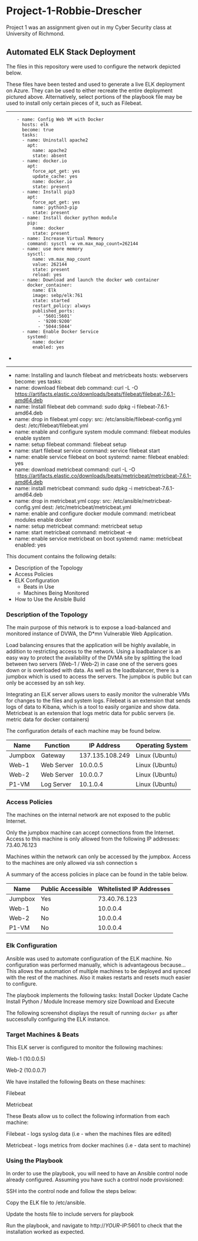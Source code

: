 # Project-1-Robbie-Drescher
Project 1 was an assignment given out in my Cyber Security class at University of Richmond.
## Automated ELK Stack Deployment

The files in this repository were used to configure the network depicted below.



These files have been tested and used to generate a live ELK deployment on Azure. They can be used to either recreate the entire deployment pictured above. Alternatively, select portions of the playbook file may be used to install only certain pieces of it, such as Filebeat.

  ---
        - name: Config Web VM with Docker
          hosts: elk
          become: true
          tasks:
          - name: Uninstall apache2
            apt:
              name: apache2
              state: absent
          - name: docker.io
            apt:
              force_apt_get: yes
              update_cache: yes
              name: docker.io
              state: present
          - name: Install pip3
            apt:
              force_apt_get: yes
              name: python3-pip
              state: present
          - name: Install docker python module
            pip:
              name: docker
              state: present
          - name: Increase Virtual Memory
            command: sysctl -w vm.max_map_count=262144
          - name: use more memory
            sysctl:
              name: vm.max_map_count
              value: 262144
              state: present
              reload: yes
          - name: Download and launch the docker web container
            docker_container:
              name: Elk
              image: sebp/elk:761
              state: started
              restart_policy: always
              published_ports:
                - '5601:5601'
                - '9200:9200'
                - '5044:5044'
          - name: Enable Docker Service
            systemd:
              name: docker
              enabled: yes
-

---
 
 - name: Installing and launch filebeat and metricbeats
  hosts: webservers
  become: yes
  tasks:
  - name: download filebeat deb
    command: curl -L -O https://artifacts.elastic.co/downloads/beats/filebeat/filebeat-7.6.1-amd64.deb
  - name: Install filebeat deb
    command: sudo dpkg -i filebeat-7.6.1-amd64.deb
  - name: drop in filebeat.yml
    copy:
      src: /etc/ansible/filebeat-config.yml
      dest: /etc/filebeat/filebeat.yml
  - name: enable and configure system module
    command: filebeat modules enable system
  - name: setup filebeat
    command: filebeat setup
  - name: start filebeat service
    command: service filebeat start
  - name: enable service filebeat on boot
    systemd:
      name: filebeat
      enabled: yes
  - name: download metricbeat
    command: curl -L -O https://artifacts.elastic.co/downloads/beats/metricbeat/metricbeat-7.6.1-amd64.deb
  - name: install metricbeat
    command: sudo dpkg -i metricbeat-7.6.1-amd64.deb
  - name: drop in metricbeat.yml
    copy:
      src: /etc/ansible/metricbeat-config.yml
      dest: /etc/metricbeat/metricbeat.yml
  - name: enable and configure docker module
    command: metricbeat modules enable docker
  - name: setup metricbeat
    command: metricbeat setup
  - name: start metricbeat
    command: metricbeat -e
  - name: enable service metricbeat on boot
    systemd:
      name: metricbeat
      enabled: yes



This document contains the following details:
- Description of the Topology
- Access Policies
- ELK Configuration
  - Beats in Use
  - Machines Being Monitored
- How to Use the Ansible Build


### Description of the Topology

The main purpose of this network is to expose a load-balanced and monitored instance of DVWA, the D*mn Vulnerable Web Application.

Load balancing ensures that the application will be highly available, in addition to restricting access to the network.
Using a loadbalancer is an easy way to protect the availability of the DVMA site by splitting the load between two servers (Web-1 / Web-2) in case one of the servers goes down or is overloaded with data. As well as the loadbalancer, there is a jumpbox which is used to access the servers. The jumpbox is public but can only be accessed by an ssh key.

Integrating an ELK server allows users to easily monitor the vulnerable VMs for changes to the files and system logs.
Filebeat is an extension that sends logs of data to Kibana, which is a tool to easily organize and show data.
Metricbeat is an extension that logs metric data for public servers (ie. metric data for docker containers)

The configuration details of each machine may be found below.

| Name    | Function   | IP Address      | Operating System |
|---------|------------|-----------------|------------------|
| Jumpbox | Gateway    | 137.135.108.249 | Linux (Ubuntu)   |
| Web-1   | Web Server | 10.0.0.5        | Linux (Ubuntu)   |
| Web-2   | Web Server | 10.0.0.7        | Linux (Ubuntu)   |
| P1-VM   | Log Server | 10.1.0.4        | Linux (Ubuntu)   |


### Access Policies

The machines on the internal network are not exposed to the public Internet. 

Only the jumpbox machine can accept connections from the Internet. Access to this machine is only allowed from the following IP addresses:
73.40.76.123

Machines within the network can only be accessed by the jumpbox.
Access to the machines are only allowed via ssh connection s

 A summary of the access policies in place can be found in the table below.

| Name    | Public Accessible | Whitelisted IP Addresses |
|---------|-------------------|--------------------------|
| Jumpbox | Yes               | 73.40.76.123             |
| Web-1   | No                | 10.0.0.4                 |
| Web-2   | No                | 10.0.0.4                 |
| P1-VM   | No                | 10.0.0.4                 |


### Elk Configuration

Ansible was used to automate configuration of the ELK machine. No configuration was performed manually, which is advantageous because...
This allows the automation of multiple machines to be deployed and synced with the rest of the machines. Also it makes restarts and resets much easier to configure.

The playbook implements the following tasks:
Install Docker
Update Cache
Install Python / Module
Increase memory size
Download and Execute

The following screenshot displays the result of running `docker ps` after successfully configuring the ELK instance.



### Target Machines & Beats
This ELK server is configured to monitor the following machines:

Web-1 (10.0.0.5)

Web-2 (10.0.0.7)

We have installed the following Beats on these machines:

Filebeat

Metricbeat

These Beats allow us to collect the following information from each machine:

Filebeat - logs syslog data (i.e - when the machines files are edited)

Metricbeat - logs metrics from docker machines (i.e - data sent to machine)

### Using the Playbook
In order to use the playbook, you will need to have an Ansible control node already configured. Assuming you have such a control node provisioned: 

SSH into the control node and follow the steps below:

Copy the ELK file to /etc/ansible.

Update the hosts file to include servers for playbook

Run the playbook, and navigate to http://*YOUR-IP*:5601 to check that the installation worked as expected.

